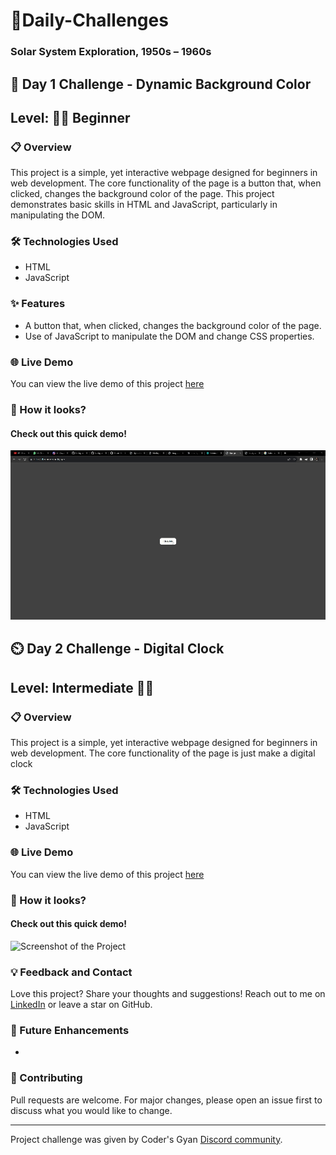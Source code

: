 # 🚀Daily-Challenges
### Solar System Exploration, 1950s – 1960s

## 🌈 Day 1 Challenge - Dynamic Background Color

## Level: 👶🏽 Beginner

### 📋 Overview

This project is a simple, yet interactive webpage designed for beginners in web development. The core functionality of the page is a button that, when clicked, changes the background color of the page. This project demonstrates basic skills in HTML and JavaScript, particularly in manipulating the DOM.

### 🛠 Technologies Used

-   HTML
-   JavaScript

### ✨ Features

-   A button that, when clicked, changes the background color of the page.
-   Use of JavaScript to manipulate the DOM and change CSS properties.

### 🌐 Live Demo

You can view the live demo of this project [here](https://dbgchanger.netlify.app/)

### 📸 How it looks?

#### Check out this quick demo!

![Screenshot of the Project](./assets/change-bg.gif)

## ⏲️ Day 2 Challenge - Digital Clock

## Level: Intermediate 🕵️‍♀️
### 📋 Overview 
This project is a simple, yet interactive webpage designed for beginners in web development. The core functionality of the page is just make a digital clock
### 🛠 Technologies Used

-   HTML
-   JavaScript

### 🌐 Live Demo

You can view the live demo of this project [here](https://dgownclock.netlify.app/)
### 📸 How it looks?

#### Check out this quick demo!

![Screenshot of the Project](./assets/Digital%20Clock.gif)

### 💡 Feedback and Contact

Love this project? Share your thoughts and suggestions! Reach out to me on [LinkedIn](https://www.linkedin.com/in/molla-hasim/) or leave a star on GitHub.

### 🌟 Future Enhancements

-  

### 👥 Contributing

Pull requests are welcome. For major changes, please open an issue first to discuss what you would like to change.

---

Project challenge was given by Coder's Gyan [Discord community](https://discord.gg/URhupDnHht).